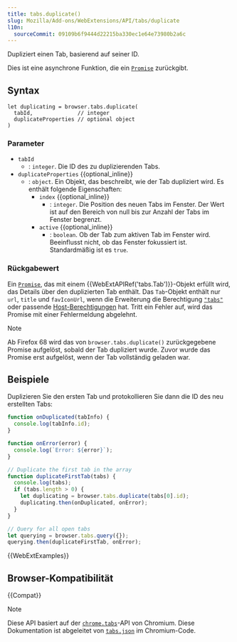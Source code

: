 ```yaml
---
title: tabs.duplicate()
slug: Mozilla/Add-ons/WebExtensions/API/tabs/duplicate
l10n:
  sourceCommit: 09109b6f9444d22215ba330ec1e64e73980b2a6c
---
```


Dupliziert einen Tab, basierend auf seiner ID.

Dies ist eine asynchrone Funktion, die ein [`Promise`](/de/docs/Web/JavaScript/Reference/Global_Objects/Promise) zurückgibt.

## Syntax

```js-nolint
let duplicating = browser.tabs.duplicate(
  tabId,              // integer
  duplicateProperties // optional object
)
```

### Parameter

- `tabId`
  - : `integer`. Die ID des zu duplizierenden Tabs.
- `duplicateProperties` {{optional_inline}}
  - : `object`. Ein Objekt, das beschreibt, wie der Tab dupliziert wird. Es enthält folgende Eigenschaften:
    - `index` {{optional_inline}}
      - : `integer`. Die Position des neuen Tabs im Fenster. Der Wert ist auf den Bereich von null bis zur Anzahl der Tabs im Fenster begrenzt.
    - `active` {{optional_inline}}
      - : `boolean`. Ob der Tab zum aktiven Tab im Fenster wird. Beeinflusst nicht, ob das Fenster fokussiert ist. Standardmäßig ist es `true`.

### Rückgabewert

Ein [`Promise`](/de/docs/Web/JavaScript/Reference/Global_Objects/Promise), das mit einem {{WebExtAPIRef('tabs.Tab')}}-Objekt erfüllt wird, das Details über den duplizierten Tab enthält. Das `Tab`-Objekt enthält nur `url`, `title` und `favIconUrl`, wenn die Erweiterung die Berechtigung [`"tabs"`](/de/docs/Mozilla/Add-ons/WebExtensions/manifest.json/permissions) oder passende [Host-Berechtigungen](/de/docs/Mozilla/Add-ons/WebExtensions/manifest.json/permissions#host_permissions) hat. Tritt ein Fehler auf, wird das Promise mit einer Fehlermeldung abgelehnt.

> [!NOTE]
> Ab Firefox 68 wird das von `browser.tabs.duplicate()` zurückgegebene Promise aufgelöst, sobald der Tab dupliziert wurde. Zuvor wurde das Promise erst aufgelöst, wenn der Tab vollständig geladen war.

## Beispiele

Duplizieren Sie den ersten Tab und protokollieren Sie dann die ID des neu erstellten Tabs:

```js
function onDuplicated(tabInfo) {
  console.log(tabInfo.id);
}

function onError(error) {
  console.log(`Error: ${error}`);
}

// Duplicate the first tab in the array
function duplicateFirstTab(tabs) {
  console.log(tabs);
  if (tabs.length > 0) {
    let duplicating = browser.tabs.duplicate(tabs[0].id);
    duplicating.then(onDuplicated, onError);
  }
}

// Query for all open tabs
let querying = browser.tabs.query({});
querying.then(duplicateFirstTab, onError);
```

{{WebExtExamples}}

## Browser-Kompatibilität

{{Compat}}

> [!NOTE]
> Diese API basiert auf der [`chrome.tabs`](https://developer.chrome.com/docs/extensions/reference/api/tabs#method-duplicate)-API von Chromium. Diese Dokumentation ist abgeleitet von [`tabs.json`](https://chromium.googlesource.com/chromium/src/+/master/chrome/common/extensions/api/tabs.json) im Chromium-Code.
